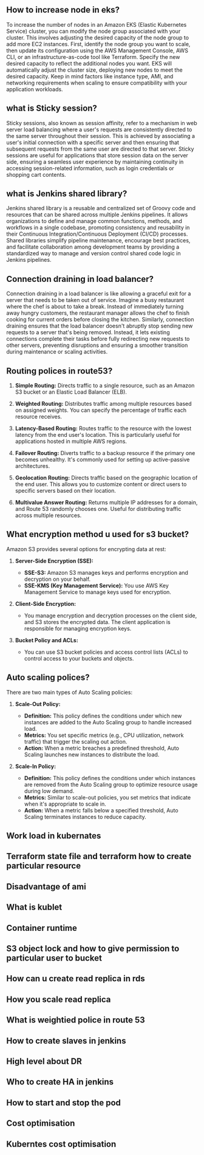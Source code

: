 ## How to increase node in eks?
To increase the number of nodes in an Amazon EKS (Elastic Kubernetes Service) cluster, you can modify the node group associated with your cluster. This involves adjusting the desired capacity of the node group to add more EC2 instances. First, identify the node group you want to scale, then update its configuration using the AWS Management Console, AWS CLI, or an infrastructure-as-code tool like Terraform. Specify the new desired capacity to reflect the additional nodes you want. EKS will automatically adjust the cluster size, deploying new nodes to meet the desired capacity. Keep in mind factors like instance type, AMI, and networking requirements when scaling to ensure compatibility with your application workloads.

## what is Sticky session?
Sticky sessions, also known as session affinity, refer to a mechanism in web server load balancing where a user's requests are consistently directed to the same server throughout their session. This is achieved by associating a user's initial connection with a specific server and then ensuring that subsequent requests from the same user are directed to that server. Sticky sessions are useful for applications that store session data on the server side, ensuring a seamless user experience by maintaining continuity in accessing session-related information, such as login credentials or shopping cart contents.

## what is Jenkins shared library?
Jenkins shared library is a reusable and centralized set of Groovy code and resources that can be shared across multiple Jenkins pipelines. It allows organizations to define and manage common functions, methods, and workflows in a single codebase, promoting consistency and reusability in their Continuous Integration/Continuous Deployment (CI/CD) processes. Shared libraries simplify pipeline maintenance, encourage best practices, and facilitate collaboration among development teams by providing a standardized way to manage and version control shared code logic in Jenkins pipelines.

## Connection draining in load balancer?
Connection draining in a load balancer is like allowing a graceful exit for a server that needs to be taken out of service. Imagine a busy restaurant where the chef is about to take a break. Instead of immediately turning away hungry customers, the restaurant manager allows the chef to finish cooking for current orders before closing the kitchen. Similarly, connection draining ensures that the load balancer doesn't abruptly stop sending new requests to a server that's being removed. Instead, it lets existing connections complete their tasks before fully redirecting new requests to other servers, preventing disruptions and ensuring a smoother transition during maintenance or scaling activities.

## Routing polices in route53?
1. **Simple Routing:** Directs traffic to a single resource, such as an Amazon S3 bucket or an Elastic Load Balancer (ELB).

2. **Weighted Routing:** Distributes traffic among multiple resources based on assigned weights. You can specify the percentage of traffic each resource receives.

3. **Latency-Based Routing:** Routes traffic to the resource with the lowest latency from the end user's location. This is particularly useful for applications hosted in multiple AWS regions.

4. **Failover Routing:** Diverts traffic to a backup resource if the primary one becomes unhealthy. It's commonly used for setting up active-passive architectures.

5. **Geolocation Routing:** Directs traffic based on the geographic location of the end user. This allows you to customize content or direct users to specific servers based on their location.

6. **Multivalue Answer Routing:** Returns multiple IP addresses for a domain, and Route 53 randomly chooses one. Useful for distributing traffic across multiple resources.

## What encryption method u used for s3 bucket?
Amazon S3 provides several options for encrypting data at rest:

1. **Server-Side Encryption (SSE):**
   - **SSE-S3:** Amazon S3 manages keys and performs encryption and decryption on your behalf.
   - **SSE-KMS (Key Management Service):** You use AWS Key Management Service to manage keys used for encryption.

2. **Client-Side Encryption:**
   - You manage encryption and decryption processes on the client side, and S3 stores the encrypted data. The client application is responsible for managing encryption keys.

3. **Bucket Policy and ACLs:**
   - You can use S3 bucket policies and access control lists (ACLs) to control access to your buckets and objects.

## Auto scaling polices?
There are two main types of Auto Scaling policies:

1. **Scale-Out Policy:**
   - **Definition:** This policy defines the conditions under which new instances are added to the Auto Scaling group to handle increased load.
   - **Metrics:** You set specific metrics (e.g., CPU utilization, network traffic) that trigger the scaling out action.
   - **Action:** When a metric breaches a predefined threshold, Auto Scaling launches new instances to distribute the load.

2. **Scale-In Policy:**
   - **Definition:** This policy defines the conditions under which instances are removed from the Auto Scaling group to optimize resource usage during low demand.
   - **Metrics:** Similar to scale-out policies, you set metrics that indicate when it's appropriate to scale in.
   - **Action:** When a metric falls below a specified threshold, Auto Scaling terminates instances to reduce capacity.

## Work load in kubernates

## Terraform state file and terraform how to create particular resource

## Disadvantage of ami

## What is kublet

## Container runtime

## S3 object lock and how to give permission to particular user to bucket

## How can u create read replica in rds

## How you scale read replica

## What is weightied police in route 53

## How to create slaves in jenkins

## High level about DR

## Who to create HA in jenkins

## How to start and stop the pod

## Cost optimisation

## Kuberntes cost optimisation
